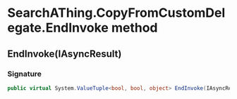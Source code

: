 # SearchAThing.CopyFromCustomDelegate.EndInvoke method
## EndInvoke(IAsyncResult)
### Signature
```csharp
public virtual System.ValueTuple<bool, bool, object> EndInvoke(IAsyncResult result)
```
